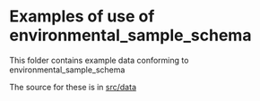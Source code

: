 # Examples of use of environmental_sample_schema

This folder contains example data conforming to environmental_sample_schema

The source for these is in [src/data](../src/data/examples)
